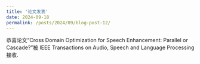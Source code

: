```yaml
---
title: '论文发表'
date: 2024-09-18
permalink: /posts/2024/09/blog-post-12/
---
```



恭喜论文“Cross Domain Optimization for Speech Enhancement: Parallel or Cascade?”被 IEEE Transactions on Audio, Speech and Language Processing接收. 
